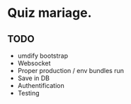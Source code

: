 # Quiz mariage.



## TODO
- umdify bootstrap
- Websocket
- Proper production / env bundles  run
- Save in DB
- Authentification
- Testing
